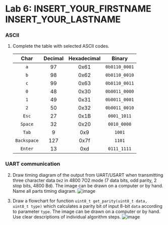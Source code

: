 # Lab 6: INSERT_YOUR_FIRSTNAME INSERT_YOUR_LASTNAME

### ASCII


1. Complete the table with selected ASCII codes.

   | **Char** | **Decimal** | **Hexadecimal** | **Binary** |
   | :-: | :-: | :-: | :-: |
   | `a` | 97 | 0x61 | `0b0110_0001` |
   | `b` | 98 | 0x62 | `0b0110_0010` |
   | `c` | 99 | 0x63 |  `0b0110_0011`
   | `0` | 48 | 0x30 | `0b0011_0000` |
   | `1` | 49 | 0x31 | `0b0011_0001` |
   | `2` | 50 | 0x32 | `0b0011_0010` |
   | `Esc` | 27 | 0x1B | `0001_1011` |
   | `Space` | 32 | 0x20 | `0010_0000` |
   | `Tab` | 9 | 0x9 | `1001` |
   | `Backspace` | 127 | 0x7f | `1101` |
   | `Enter` | 13 | 0xd | `0111_1111` |

### UART communication

2. Draw timing diagram of the output from UART/USART when transmitting three character data `De2` in 4800 7O2 mode (7 data bits, odd parity, 2 stop bits, 4800&nbsp;Bd). The image can be drawn on a computer or by hand. Name all parts timing diagram.
![image](https://user-images.githubusercontent.com/99393183/200627964-3f763e8d-de2d-48a4-8357-831fb0acabed.png)

3. Draw a flowchart for function `uint8_t get_parity(uint8_t data, uint8_t type)` which calculates a parity bit of input 8-bit `data` according to parameter `type`. The image can be drawn on a computer or by hand. Use clear descriptions of individual algorithm steps.
![image](https://user-images.githubusercontent.com/99393183/200627274-fb4a913d-2fc1-45ea-a130-e756be86062f.png)

